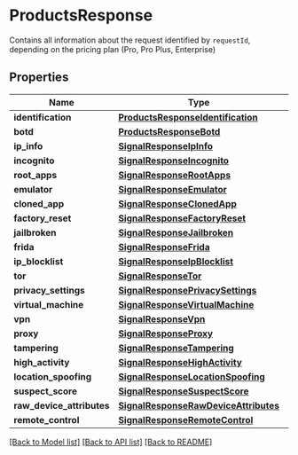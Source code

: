 # ProductsResponse
Contains all information about the request identified by `requestId`, depending on the pricing plan (Pro, Pro Plus, Enterprise)


## Properties
Name | Type | Description | Notes
------------ | ------------- | ------------- | -------------
**identification** | [**ProductsResponseIdentification**](ProductsResponseIdentification.md) |  | [optional] 
**botd** | [**ProductsResponseBotd**](ProductsResponseBotd.md) |  | [optional] 
**ip_info** | [**SignalResponseIpInfo**](SignalResponseIpInfo.md) |  | [optional] 
**incognito** | [**SignalResponseIncognito**](SignalResponseIncognito.md) |  | [optional] 
**root_apps** | [**SignalResponseRootApps**](SignalResponseRootApps.md) |  | [optional] 
**emulator** | [**SignalResponseEmulator**](SignalResponseEmulator.md) |  | [optional] 
**cloned_app** | [**SignalResponseClonedApp**](SignalResponseClonedApp.md) |  | [optional] 
**factory_reset** | [**SignalResponseFactoryReset**](SignalResponseFactoryReset.md) |  | [optional] 
**jailbroken** | [**SignalResponseJailbroken**](SignalResponseJailbroken.md) |  | [optional] 
**frida** | [**SignalResponseFrida**](SignalResponseFrida.md) |  | [optional] 
**ip_blocklist** | [**SignalResponseIpBlocklist**](SignalResponseIpBlocklist.md) |  | [optional] 
**tor** | [**SignalResponseTor**](SignalResponseTor.md) |  | [optional] 
**privacy_settings** | [**SignalResponsePrivacySettings**](SignalResponsePrivacySettings.md) |  | [optional] 
**virtual_machine** | [**SignalResponseVirtualMachine**](SignalResponseVirtualMachine.md) |  | [optional] 
**vpn** | [**SignalResponseVpn**](SignalResponseVpn.md) |  | [optional] 
**proxy** | [**SignalResponseProxy**](SignalResponseProxy.md) |  | [optional] 
**tampering** | [**SignalResponseTampering**](SignalResponseTampering.md) |  | [optional] 
**high_activity** | [**SignalResponseHighActivity**](SignalResponseHighActivity.md) |  | [optional] 
**location_spoofing** | [**SignalResponseLocationSpoofing**](SignalResponseLocationSpoofing.md) |  | [optional] 
**suspect_score** | [**SignalResponseSuspectScore**](SignalResponseSuspectScore.md) |  | [optional] 
**raw_device_attributes** | [**SignalResponseRawDeviceAttributes**](SignalResponseRawDeviceAttributes.md) |  | [optional] 
**remote_control** | [**SignalResponseRemoteControl**](SignalResponseRemoteControl.md) |  | [optional] 

[[Back to Model list]](../README.md#documentation-for-models) [[Back to API list]](../README.md#documentation-for-api-endpoints) [[Back to README]](../README.md)


